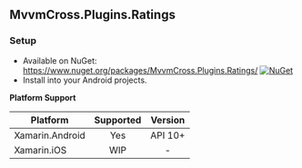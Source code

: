 ## MvvmCross.Plugins.Ratings

### Setup
* Available on NuGet: https://www.nuget.org/packages/MvvmCross.Plugins.Ratings/ [![NuGet](https://img.shields.io/nuget/v/MvvmCross.Plugins.Ratings.svg?label=NuGet)](https://www.nuget.org/packages/MvvmCross.Plugins.Ratings/)
* Install into your Android projects.

**Platform Support**

|Platform|Supported|Version|
| ------------------- | :-----------: | :------------------: |
|Xamarin.Android|Yes|API 10+|
|Xamarin.iOS|WIP| - |
